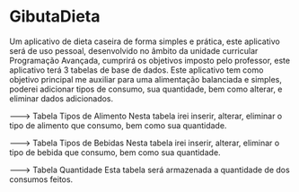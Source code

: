 # GibutaDieta
Um aplicativo de dieta caseira de forma simples e prática, este aplicativo será de uso pessoal, desenvolvido no âmbito da unidade curricular Programação Avançada, cumprirá os objetivos imposto pelo professor, este aplicativo terá 3 tabelas de base de dados.
Este aplicativo tem como objetivo principal me auxiliar para uma alimentação balanciada e simples, poderei adicionar tipos de consumo, sua quantidade, bem como alterar, e eliminar dados adicionados.

---> Tabela Tipos de Alimento 
            Nesta tabela irei inserir, alterar, eliminar o tipo de alimento que consumo, bem como sua quantidade.
            
---> Tabela Tipos de Bebidas
            Nesta tabela irei inserir, alterar, eliminar o tipo de bebida que consumo, bem como sua quantidade.
            
---> Tabela Quantidade
            Esta tabela será armazenada a quantidade de dos consumos feitos.

